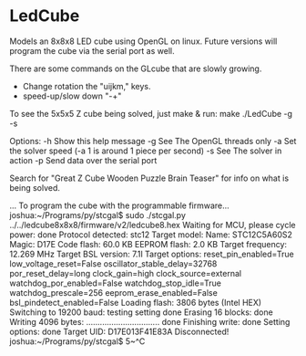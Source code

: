 # LedCube
Models an 8x8x8 LED cube using OpenGL on linux. Future versions will program the cube via the serial port as well.

There are some commands on the GLcube that are slowly growing.
* Change rotation the "uijkm," keys.
* speed-up/slow down "-+"

To see the 5x5x5 Z cube being solved, just make & run:
make
./LedCube -g -s

Options:
	-h	Show this help message
	-g	See The OpenGL threads only
	-a	Set the solver speed (-a 1 is around 1 piece per second)
	-s	See The solver in action
	-p	Send data over the serial port


Search for "Great Z Cube Wooden Puzzle Brain Teaser" for info on what is being solved.


... To program the cube with the programmable firmware...
joshua:~/Programs/py/stcgal$ sudo ./stcgal.py ../../ledcube8x8x8/firmware/v2/ledcube8.hex 
Waiting for MCU, please cycle power: done
Protocol detected: stc12
Target model:
  Name: STC12C5A60S2
  Magic: D17E
  Code flash: 60.0 KB
  EEPROM flash: 2.0 KB
Target frequency: 12.269 MHz
Target BSL version: 7.1I
Target options:
  reset_pin_enabled=True
  low_voltage_reset=False
  oscillator_stable_delay=32768
  por_reset_delay=long
  clock_gain=high
  clock_source=external
  watchdog_por_enabled=False
  watchdog_stop_idle=True
  watchdog_prescale=256
  eeprom_erase_enabled=False
  bsl_pindetect_enabled=False
Loading flash: 3806 bytes (Intel HEX)
Switching to 19200 baud: testing setting done
Erasing 16 blocks: done
Writing 4096 bytes: ................................ done
Finishing write: done
Setting options: done
Target UID: D17E013F41E83A
Disconnected!
joshua:~/Programs/py/stcgal$ 5~^C

